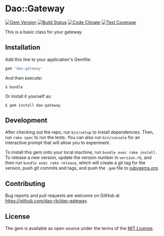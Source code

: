# Dao::Gateway

[![Gem Version](https://badge.fury.io/rb/dao-gateway.svg)](https://badge.fury.io/rb/dao-gateway)
[![Build Status](https://travis-ci.org/dao-rb/dao-gateway.svg?branch=master)](https://travis-ci.org/dao-rb/dao-gateway)
[![Code Climate](https://codeclimate.com/github/dao-rb/dao-gateway/badges/gpa.svg)](https://codeclimate.com/github/dao-rb/dao-gateway)
[![Test Coverage](https://codeclimate.com/repos/5772c7717be4200075002276/badges/7a1a924db7afcf9ed068/coverage.svg)](https://codeclimate.com/repos/5772c7717be4200075002276/coverage)

This is a basic class for your gateway.

## Installation

Add this line to your application's Gemfile:

```ruby
gem 'dao-gateway'
```

And then execute:

    $ bundle

Or install it yourself as:

    $ gem install dao-gateway


## Development

After checking out the repo, run `bin/setup` to install dependencies. Then, run `rake spec` to run the tests. You can also run `bin/console` for an interactive prompt that will allow you to experiment.

To install this gem onto your local machine, run `bundle exec rake install`. To release a new version, update the version number in `version.rb`, and then run `bundle exec rake release`, which will create a git tag for the version, push git commits and tags, and push the `.gem` file to [rubygems.org](https://rubygems.org).

## Contributing

Bug reports and pull requests are welcome on GitHub at https://github.com/dao-rb/dao-gateway.


## License

The gem is available as open source under the terms of the [MIT License](http://opensource.org/licenses/MIT).

